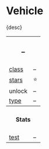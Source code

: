 # Vehicle

{desc}


<table>
  <tr>
    <th colspan="2"> <h3> – </h3> </th>
  </tr>
  <tr>
    <td> <a href="https://github.com/Sup2point0/Assort/tree/origin/Asphalt%20Fantasy/mechanics.md#classes"> class </a> </td>
    <td> – </td>
  </tr>
  <tr>
    <td> <a href="https://github.com/Sup2point0/Assort/tree/origin/Asphalt%20Fantasy/mechanics.md#stars"> stars </a> </td>
    <td> ⭐ </td>
  </tr>
  <tr>
    <td> unlock  </td>
    <td> – </td>
  </tr>
  <tr>
    <td> <a href="https://github.com/Sup2point0/Assort/tree/origin/Asphalt%20Fantasy/mechanics.md#types"> type </a> </td>
    <td> – </td>
  </tr>
  <tr>
    <th colspan="2"> <h4> Stats </h4> </th>
  </tr>
  <tr>
    <td> <a href="https://github.com/Sup2point0/Assort/tree/origin/Asphalt%20Fantasy/mechanics.md#test"> test </a> </td>
    <td> – </td>
  </tr>
</table>